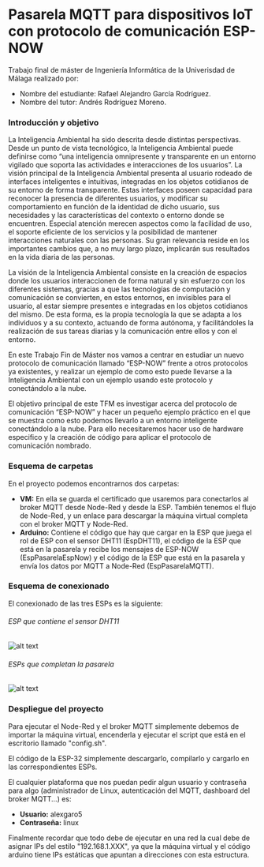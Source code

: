 # Pasarela MQTT para dispositivos IoT con protocolo de comunicación ESP-NOW

<p>Trabajo final de máster de Ingeniería Informática de la Univerisdad de Málaga realizado por:</p>

<ul>
  <li>Nombre del estudiante: Rafael Alejandro García Rodríguez.</li>
  <li>Nombre del tutor: Andrés Rodríguez Moreno.</li>
</ul>

<h3>Introducción y objetivo</h3>

<p>La Inteligencia Ambiental ha sido descrita desde distintas perspectivas. Desde un punto de vista tecnológico, la Inteligencia Ambiental puede definirse como “una inteligencia omnipresente y transparente en un entorno vigilado que soporta las actividades e interacciones de los usuarios”. La visión principal de la Inteligencia Ambiental presenta al usuario rodeado de interfaces inteligentes e intuitivas, integradas en los objetos cotidianos de su entorno de forma transparente. Estas interfaces poseen capacidad para reconocer la presencia de diferentes usuarios, y modificar su comportamiento en función de la identidad de dicho usuario, sus necesidades y las características del contexto o entorno donde se encuentren. Especial atención merecen aspectos como la facilidad de uso, el soporte eficiente de los servicios y la posibilidad de mantener interacciones naturales con las personas. Su gran relevancia reside en los importantes cambios que, a no muy largo plazo, implicarán sus resultados en la vida diaria de las personas.</P>
  
<p>La visión de la Inteligencia Ambiental consiste en la creación de espacios donde los usuarios interaccionen de forma natural y sin esfuerzo con los diferentes sistemas, gracias a que las tecnologías de computación y comunicación se convierten, en estos entornos, en invisibles para el usuario, al estar siempre presentes e integradas en los objetos cotidianos del mismo. De esta forma, es la propia tecnología la que se adapta a los individuos y a su contexto, actuando de forma autónoma, y facilitándoles la realización de sus tareas diarias y la comunicación entre ellos y con el entorno.</P>
  
<p>En este Trabajo Fin de Máster nos vamos a centrar en estudiar un nuevo protocolo de comunicación llamado “ESP-NOW” frente a otros protocolos ya existentes, y realizar un ejemplo de como esto puede llevarse a la Inteligencia Ambiental con un ejemplo usando este protocolo y conectándolo a la nube.</p>

<p>El objetivo principal de este TFM es investigar acerca del protocolo de comunicación “ESP-NOW” y hacer un pequeño ejemplo práctico en el que se muestra como esto podemos llevarlo a un entorno inteligente conectándolo a la nube. Para ello necesitaremos hacer uso de hardware especifico y la creación de código para aplicar el protocolo de comunicación nombrado.</p>

<h3>Esquema de carpetas</h3>

<p>En el proyecto podemos encontrarnos dos carpetas:</p>

<ul>
  <li><b>VM:</b> En ella se guarda el certificado que usaremos para conectarlos al broker MQTT desde Node-Red y desde la ESP. También tenemos el flujo de Node-Red, y un enlace para descargar la máquina virtual completa con el broker MQTT y Node-Red.</li>
  <li><b>Arduino:</b> Contiene el código que hay que cargar en la ESP que juega el rol de ESP con el sensor DHT11 (EspDHT11), el código de la ESP que está en la pasarela y recibe los mensajes de ESP-NOW (EspPasarelaEspNow) y el código de la ESP que está en la pasarela y envía los datos por MQTT a Node-Red (EspPasarelaMQTT).</li>
</ul>

<h3>Esquema de conexionado</h3>

<P>El conexionado de las tres ESPs es la siguiente:</P>

<h6>ESP que contiene el sensor DHT11</h6>

![alt text](https://i.ibb.co/1zhG9KQ/DHT11.png)

<h6>ESPs que completan la pasarela</h6>

![alt text](https://i.ibb.co/bKSPNXR/Pasarela.jpg)

<h3>Despliegue del proyecto</h3>

<p>Para ejecutar el Node-Red y el broker MQTT simplemente debemos de importar la máquina virtual, encenderla y ejecutar el script que está en el escritorio llamado "config.sh".</p>
<p>El código de la ESP-32 simplemente descargarlo, compilarlo y cargarlo en las correspondientes ESPs.</p>

<p>El cualquier plataforma que nos puedan pedir algun usuario y contraseña para algo (administrador de Linux, autenticación del MQTT, dashboard del broker MQTT...) es:</p>
<ul>
  <li><b>Usuario:</b> alexgaro5</li>
  <li><b>Contraseña:</b> linux</li>
</ul>

<p>Finalmente recordar que todo debe de ejecutar en una red la cual debe de asignar IPs del estilo "192.168.1.XXX", ya que la máquina virtual y el código arduino tiene IPs estáticas que apuntan a direcciones con esta estructura.</P>
